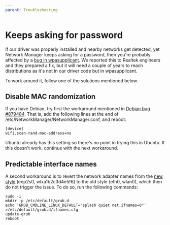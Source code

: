 ```yaml
---
parent: Troubleshooting
---
```


# Keeps asking for password

If our driver was properly installed and nearby networks get detected, yet Network Manager keeps asking for a password, then you're probably affected by a [bug in wpasupplicant](https://bugs.launchpad.net/ubuntu/+source/wpasupplicant/+bug/1867908). We reported this to Realtek engineers and they prepared a fix, but it will need a couple of years to reach distributions as it's not in our driver code but in wpasupplicant.

To work around it, follow one of the solutions mentioned below.

## Disable MAC randomization

If you have Debian, try first the workaround mentioned in [Debian bug #879484](https://bugs.debian.org/cgi-bin/bugreport.cgi?bug=879484). That is, add the following lines at the end of /etc/NetworkManager/NetworkManager.conf, and reboot:

```shell
[device]
wifi.scan-rand-mac-address=no
```

Ubuntu already has this setting so there's no point in trying this in Ubuntu. If this doesn't work, continue with the next workaround.

## Predictable interface names

A second workaround is to revert the network adapter names from the [new style](https://wiki.debian.org/NetworkInterfaceNames) (enp2s0, wlxa1b2c3d4e5f6) to the old style (eth0, wlan0), which then do not trigger the issue. To do so, run the following commands:

```shell
sudo -i
mkdir -p /etc/default/grub.d
echo 'GRUB_CMDLINE_LINUX_DEFAULT="splash quiet net.ifnames=0"' >/etc/default/grub.d/ifnames.cfg
update-grub
reboot
```
